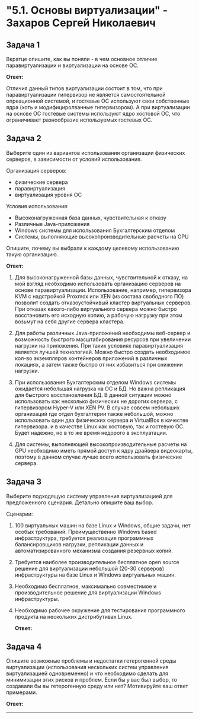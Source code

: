 # "5.1. Основы виртуализации" - Захаров Сергей Николаевич

## Задача 1

Вкратце опишите, как вы поняли - в чем основное отличие паравиртуализации и виртуализации на основе ОС.

   **Ответ:**

Отличия данный типов виртуализации состоит в том, что при паравиртуализации гипервизор не является самостоятельной опреационной системой,
и гостевые ОС используют свои собственные ядра (хоть и модифициролванные гипервизором).
А при виртуализации на основе ОС гостевые системы используют ядро хостовой ОС, что ограничивает разнообразие используемых гостевых ОС.

## Задача 2

Выберите один из вариантов использования организации физических серверов, 
в зависимости от условий использования.

Организация серверов:
- физические сервера
- паравиртуализация
- виртуализация уровня ОС

Условия использования:

- Высоконагруженная база данных, чувствительная к отказу
- Различные Java-приложения
- Windows системы для использования Бухгалтерским отделом 
- Системы, выполняющие высокопроизводительные расчеты на GPU

Опишите, почему вы выбрали к каждому целевому использованию такую организацию.

   **Ответ:**

   1. Для высоконагруженной базы данных, чувствительной к отказу, на мой взгляд необходимо использовать
      организацию серверов на основе паравиртуализации. Использование, например, гипервизора KVM с надстройкой Proxmox или XEN (из состава свободного ПО) 
позволит создать отказоустойчивый кластер виртуальных серверов. При отказах какого-либо виртуального сервера можно быстро восстановить его исходную копию,
а рабочую нагрузку при этом возьмут на себя другие сервера кластера.

   2. Для работы различных Java-приложений необходимы веб-сервер и возможность быстрого масштабирования ресурсов при увеличении нагрузки
на приложения. При таких условиях паравиртуализация является лучшей технологией. Можно быстро создать необходимое кол-во экземпляров контейнеров приложений  в различных локациях, а затем также быстро от них избавиться
при снижении нагрузки.

   3. При использования Бухгалтерским отделом Windows системы ожидается небольшая нагрузка на ОС и БД. Но важна репликация для быстрого восстановления БД.
В данной ситуации можно использовать как несколько физических не дорогих сервера, с гипервизором Hyper-V или XEN PV. В случае совсем небольших организаций
где отдел бухгалтерии также небольшой, можно использовать один два физических сервера и VirtualBox в качестве гипервизора.
 и в качестве Linux как хостовую, так и гостевую ОС. Будет надежно, но в то же время недорого в эксплуатации.

   4. Для системы, выполняющей высокопроизводительные расчеты на GPU необходимо иметь прямой доступ к ядру драйвера
видеокарты, поэтому в данном случае лучше всего использовать физические сервера.

## Задача 3

Выберите подходящую систему управления виртуализацией для предложенного сценария. Детально опишите ваш выбор.

Сценарии:

1. 100 виртуальных машин на базе Linux и Windows, общие задачи, нет особых требований. Преимущественно Windows based инфраструктура, требуется реализация программных балансировщиков нагрузки, репликации данных и автоматизированного механизма создания резервных копий.
2. Требуется наиболее производительное бесплатное open source решение для виртуализации небольшой (20-30 серверов) инфраструктуры на базе Linux и Windows виртуальных машин.
3. Необходимо бесплатное, максимально совместимое и производительное решение для виртуализации Windows инфраструктуры.
4. Необходимо рабочее окружение для тестирования программного продукта на нескольких дистрибутивах Linux.

   **Ответ:**

## Задача 4

Опишите возможные проблемы и недостатки гетерогенной среды виртуализации (использования нескольких систем управления виртуализацией одновременно) и что необходимо сделать для минимизации этих рисков и проблем. Если бы у вас был выбор, то создавали бы вы гетерогенную среду или нет? Мотивируйте ваш ответ примерами.

   **Ответ:**



   
   _________

